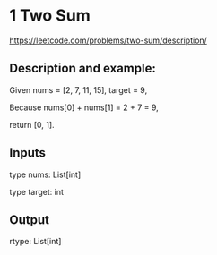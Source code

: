# 1 Two Sum
https://leetcode.com/problems/two-sum/description/

## Description and example:

Given nums = [2, 7, 11, 15], target = 9,

Because nums[0] + nums[1] = 2 + 7 = 9,

return [0, 1].

## Inputs

type nums: List[int]

type target: int
## Output

rtype: List[int]
